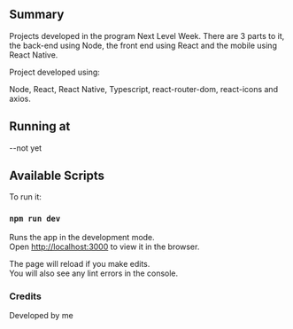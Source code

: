 ## Summary

Projects developed in the program Next Level Week. There are 3 parts to it, the back-end using Node, the front end using React and the mobile using React Native.


Project developed using:

Node, React, React Native, Typescript, react-router-dom, react-icons and axios.

## Running at

--not yet


## Available Scripts

To run it:

### `npm run dev`

Runs the app in the development mode.<br />
Open [http://localhost:3000](http://localhost:3000) to view it in the browser.

The page will reload if you make edits.<br />
You will also see any lint errors in the console.


### Credits

Developed by me
